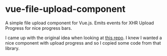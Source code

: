 # vue-file-upload-component

A simple file upload component for Vue.js. Emits events for XHR Upload Progress for nice progress bars.

I came up with the original idea when looking at [this repo](https://github.com/tj/s3.js). I knew I wanted a nice component with upload progress and so I copied some code from that library.
